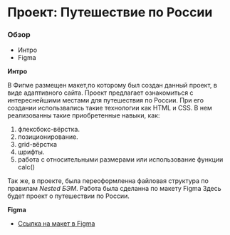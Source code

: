 # Проект: Путешествие по России

### Обзор
* Интро
* Figma

**Интро**

В Фигме размещен макет,по которому был создан данный проект, в виде адаптивного сайта. Проект предлагает ознакомиться с интереснейшими местами для путешествия по России.  При его создании использвались такие технологии как HTML и CSS. В нем реализованны такие приобретенные навыки, как:

1. флексбокс-вёрстка.
2. позиционирование.
3. grid-вёрстка
4. шрифты.
5. работа с относительными размерами или использование функции calc()

Так же, в проекте, была переоформленна файловая структура по правилам *Nested БЭМ*.
Работа была сделанна по макету Figma
Здесь будет проект о путешествии по России.

**Figma**

* [Ссылка на макет в Figma](https://www.figma.com/file/5S2WSbEFL6awjVWJ0NWL8Q/Sprint-3_-Russia-_-desktop-mobile?node-id=28503%3A0)
